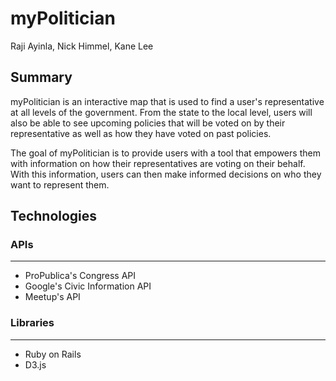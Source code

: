 # myPolitician

Raji Ayinla, Nick Himmel, Kane Lee

## Summary
  myPolitician is an interactive map that is used to find a user's representative
  at all levels of the government. From the state to the local level, users will
  also be able to see upcoming policies that will be voted on by their representative
  as well as how they have voted on past policies.

  The goal of myPolitician is to provide users with a tool that empowers them with
  information on how their representatives are voting on their behalf. With this
  information, users can then make informed decisions on who they want to represent
  them.

## Technologies

### APIs
***
  - ProPublica's Congress API
  - Google's Civic Information API
  - Meetup's API

### Libraries
***
  - Ruby on Rails
  - D3.js

